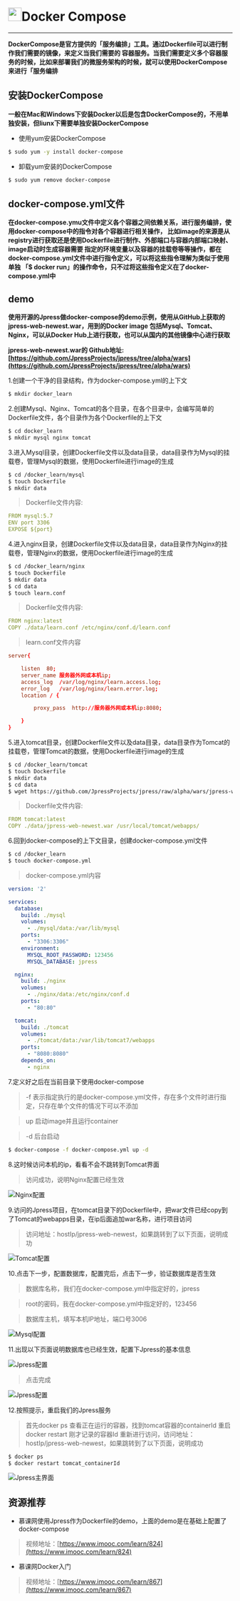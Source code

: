 # <img src="../images/icon/docker.jpeg" width="30" height="30" />Docker Compose

---

**DockerCompose是官方提供的「服务编排」工具。通过Dockerfile可以进行制作我们需要的镜像，来定义当我们需要的
容器服务。当我们需要定义多个容器服务的时候，比如来部署我们的微服务架构的时候，就可以使用DockerCompose
来进行「服务编排**

## 安装DockerCompose

**一般在Mac和Windows下安装Docker以后是包含DockerCompose的，不用单独安装，但liunx下需要单独安装DockerCompose**

* 使用yum安装DockerCompose

``` bash
$ sudo yum -y install docker-compose
```

* 卸载yum安装的DockerCompose

``` bash
$ sudo yum remove docker-compose
```

## docker-compose.yml文件

**在docker-compose.ymu文件中定义各个容器之间依赖关系，进行服务编排，使用docker-compose中的指令对各个容器进行相关操作，
比如image的来源是从registry进行获取还是使用Dockerfile进行制作、外部端口与容器内部端口映射、image启动时生成容器需要
指定的环境变量以及容器的挂载卷等等操作，都在docker-compose.yml文件中进行指令定义，可以将这些指令理解为类似于使用单独
「$ docker run」的操作命令，只不过将这些指令定义在了docker-compose.yml中**

## demo

**使用开源的Jpress做docker-compose的demo示例，使用从GitHub上获取的jpress-web-newest.war，用到的Docker image
包括Mysql、Tomcat、Nginx，可以从Docker Hub上进行获取，也可以从国内的其他镜像中心进行获取**

**jpress-web-newest.war的
Github地址:[https://github.com/JpressProjects/jpress/tree/alpha/wars](https://github.com/JpressProjects/jpress/tree/alpha/wars)**

1.创建一个干净的目录结构，作为docker-compose.yml的上下文

``` bash
$ mkdir docker_learn
```

2.创建Mysql、Nginx、Tomcat的各个目录，在各个目录中，会编写简单的Dockerfile文件，各个目录作为各个Dockerfile的上下文

``` bash 
$ cd docker_learn
$ mkdir mysql nginx tomcat
```

3.进入Mysql目录，创建Dockerfile文件以及data目录，data目录作为Mysql的挂载卷，管理Mysql的数据，使用Dockerfile进行image的生成

``` bash
$ cd /docker_learn/mysql
$ touch Dockerfile
$ mkdir data
```

>Dockerfile文件内容:

``` yml
FROM mysql:5.7
ENV port 3306
EXPOSE ${port}
```

4.进入nginx目录，创建Dockerfile文件以及data目录，data目录作为Nginx的挂载卷，管理Nginx的数据，使用Dockerfile进行image的生成

``` bash
$ cd /docker_learn/nginx
$ touch Dockerfile
$ mkdir data
$ cd data
$ touch learn.conf
```

>Dockerfile文件内容:

``` yml
FROM nginx:latest
COPY ./data/learn.conf /etc/nginx/conf.d/learn.conf
```

>learn.conf文件内容

``` conf
server{

    listen  80;
    server_name 服务器外网或本机ip;
    access_log  /var/log/nginx/learn.access.log;
    error_log   /var/log/nginx/learn.error.log;
    location / {

        proxy_pass  http://服务器外网或本机ip:8080;

    }
}
```

5.进入tomcat目录，创建Dockerfile文件以及data目录，data目录作为Tomcat的挂载卷，管理Tomcat的数据，使用Dockerfile进行image的生成

``` bash
$ cd /docker_learn/tomcat
$ touch Dockerfile
$ mkdir data
$ cd data
$ wget https://github.com/JpressProjects/jpress/raw/alpha/wars/jpress-web-newest.war
```

>Dockerfile文件内容:

``` yml
FROM tomcat:latest
COPY ./data/jpress-web-newest.war /usr/local/tomcat/webapps/
```

6.回到docker-compose的上下文目录，创建docker-compose.yml文件

``` bash
$ cd /docker_learn
$ touch docker-compose.yml
```

>docker-compose.yml内容

``` yml
version: '2'

services: 
  database:
    build: ./mysql
    volumes: 
      - ./mysql/data:/var/lib/mysql
    ports: 
      - "3306:3306"
    environment:
      MYSQL_ROOT_PASSWORD: 123456
      MYSQL_DATABASE: jpress

  nginx:
    build: ./nginx
    volumes: 
      - ./nginx/data:/etc/nginx/conf.d
    ports:
      - "80:80"

  tomcat:
    build: ./tomcat
    volumes: 
      - ./tomcat/data:/var/lib/tomcat7/webapps
    ports:
      - "8080:8080"
    depends_on: 
      - nginx
```

7.定义好之后在当前目录下使用docker-compose

>-f 表示指定执行的是docker-compose.yml文件，存在多个文件时进行指定，只存在单个文件的情况下可以不添加

>up 启动image并且运行container

>-d 后台启动

``` bash
$ docker-compose -f docker-compose.yml up -d
```

8.这时候访问本机的ip，看看不会不跳转到Tomcat界面

>访问成功，说明Nginx配置已经生效

![Nginx配置](../images/docker_content/docker-compose8.png)

9.访问的Jpress项目，在tomcat目录下的Dockerfile中，把war文件已经copy到了Tomcat的webapps目录，在ip后面追加war名称，进行项目访问

>访问地址：hostIp/jpress-web-newest，如果跳转到了以下页面，说明成功

![Tomcat配置](../images/docker_content/docker-compose9.png)

10.点击下一步，配置数据库，配置完后，点击下一步，验证数据库是否生效

>数据库名称，我们在docker-compose.yml中指定好的，jpress

>root的密码，我在docker-compose.yml中指定好的，123456

>数据库主机，填写本机IP地址，端口号3006

![Mysql配置](../images/docker_content/docker-compose10.png)

11.出现以下页面说明数据库也已经生效，配置下Jpress的基本信息

![Jpress配置](../images/docker_content/docker-compose11_1.png)

>点击完成

![Jpress配置](../images/docker_content/docker-compose11_2.png)

12.按照提示，重启我们的Jpress服务

>首先docker ps 查看正在运行的容器，找到tomcat容器的containerId
>重启docker restart 刚才记录的容器Id
>重新进行访问，访问地址：hostIp/jpress-web-newest，如果跳转到了以下页面，说明成功

``` bash
$ docker ps
$ docker restart tomcat_containerId
```

![Jpress主界面](../images/docker_content/docker-compose11_3.png)

## 资源推荐

* 慕课网使用Jpress作为Dockerfile的demo，上面的demo是在基础上配置了docker-compose

>视频地址：[https://www.imooc.com/learn/824](https://www.imooc.com/learn/824)

* 慕课网Docker入门

>视频地址：[https://www.imooc.com/learn/867](https://www.imooc.com/learn/867)